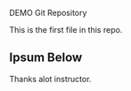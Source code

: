 DEMO Git Repository

This is the first file in this repo.


## Ipsum Below

Thanks alot instructor.   